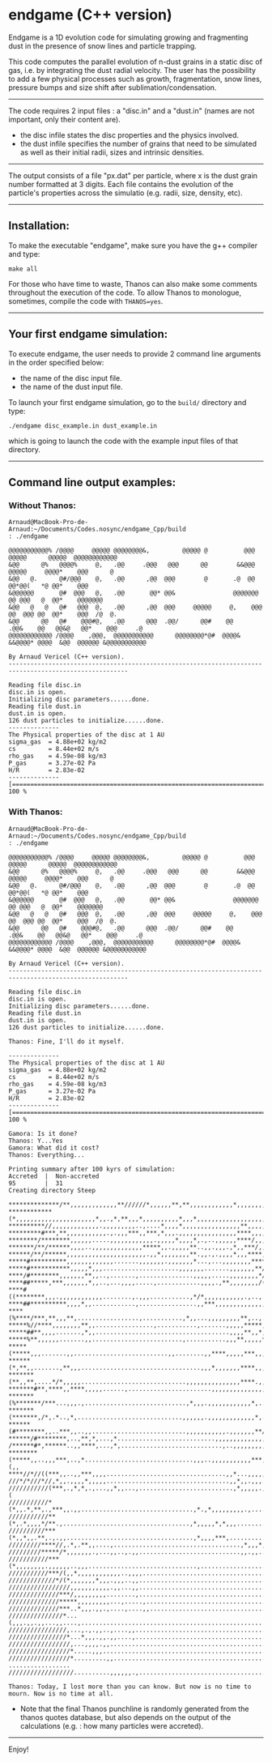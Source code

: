 # endgame (C++ version)

Endgame is a 1D evolution code for simulating growing and fragmenting dust in the presence of snow lines and particle trapping.

This code computes the parallel evolution of n-dust grains in a static disc of gas, i.e. by integrating the dust radial velocity.
The user has the possibility to add a few physical processes such as growth, fragmentation, snow lines, pressure bumps and size shift after sublimation/condensation.

---

The code requires 2 input files : a "disc.in" and a "dust.in" (names are not important, only their content are).

- the disc infile states the disc properties and the physics involved.
- the dust infile specifies the number of grains that need to be simulated as well as their initial radii, sizes and intrinsic densities.

---

The output consists of a file "px.dat" per particle, where x is the dust grain number formatted at 3 digits.
Each file contains the evolution of the particle's properties across the simulatio (e.g. radii, size, density, etc).

---

## Installation:

To make the executable "endgame", make sure you have the g++ compiler and type:

```
make all
```

For those who have time to waste, Thanos can also make some comments throughout the execution of the code. To allow Thanos to monologue, sometimes, compile the code with `THANOS=yes`.

---

## Your first endgame simulation:

To execute endgame, the user needs to provide 2 command line arguments in the order specified below:

* the name of the disc input file.
* the name of the dust input file.

To launch your first endgame simulation, go to the `build/` directory and type:

```
./endgame disc_example.in dust_example.in
```

which is going to launch the code with the example input files of that directory.

---

## Command line output examples:

### Without Thanos:

```
Arnaud@MacBook-Pro-de-Arnaud:~/Documents/Codes.nosync/endgame_Cpp/build
: ./endgame 

@@@@@@@@@@@% /@@@@     @@@@@ @@@@@@@@&,         @@@@@ @          @@@       @@@@@      @@@@@  @@@@@@@@@@@@
&@@      @%   @@@@%     @,   .@@     .@@@   @@@      @@        &&@@@       @@@@@     @@@@*    @@@      @
&@@   @.      @#/@@@    @,   .@@      ,@@  @@@        @       .@  @@       @@*@@(   *@ @@*    @@@    
&@@@@@@       @#  @@@   @,   .@@       @@* @@&                @@@@@@@      @@ @@@   @  @@*    @@@@@@@
&@@   @   @   @#   @@@  @,   .@@      ,@@  @@@     @@@@@     @,    @@@     @@  @@@ @@  @@*    @@@  /@  @.
&@@      @@   @#    @@@#@,   .@@      @@@  .@@/      @@#    @@     .@@&    @@   @@&@   @@*    @@@     .@
@@@@@@@@@@@@ /@@@@    ,@@@,  @@@@@@@@@@@      @@@@@@@@*@#  @@@@&   &&@@@@* @@@@  &@@  @@@@@@ &@@@@@@@@@@@

By Arnaud Vericel (C++ version).
-------------------------------------------------------------------------------------------------------

Reading file disc.in
disc.in is open.
Initializing disc parameters......done.
Reading file dust.in
dust.in is open.
126 dust particles to initialize......done.
--------------
The Physical properties of the disc at 1 AU
sigma_gas  = 4.88e+02 kg/m2    
cs         = 8.44e+02 m/s      
rho_gas    = 4.59e-08 kg/m3    
P_gas      = 3.27e-02 Pa       
H/R        = 2.83e-02
--------------
[====================================================================================================] 100 %
```

### With Thanos:

```
Arnaud@MacBook-Pro-de-Arnaud:~/Documents/Codes.nosync/endgame_Cpp/build
: ./endgame 

@@@@@@@@@@@% /@@@@     @@@@@ @@@@@@@@&,         @@@@@ @          @@@       @@@@@      @@@@@  @@@@@@@@@@@@
&@@      @%   @@@@%     @,   .@@     .@@@   @@@      @@        &&@@@       @@@@@     @@@@*    @@@      @
&@@   @.      @#/@@@    @,   .@@      ,@@  @@@        @       .@  @@       @@*@@(   *@ @@*    @@@    
&@@@@@@       @#  @@@   @,   .@@       @@* @@&                @@@@@@@      @@ @@@   @  @@*    @@@@@@@
&@@   @   @   @#   @@@  @,   .@@      ,@@  @@@     @@@@@     @,    @@@     @@  @@@ @@  @@*    @@@  /@  @.
&@@      @@   @#    @@@#@,   .@@      @@@  .@@/      @@#    @@     .@@&    @@   @@&@   @@*    @@@     .@
@@@@@@@@@@@@ /@@@@    ,@@@,  @@@@@@@@@@@      @@@@@@@@*@#  @@@@&   &&@@@@* @@@@  &@@  @@@@@@ &@@@@@@@@@@@

By Arnaud Vericel (C++ version).
-------------------------------------------------------------------------------------------------------

Reading file disc.in
disc.in is open.
Initializing disc parameters......done.
Reading file dust.in
dust.in is open.
126 dust particles to initialize......done.

Thanos: Fine, I'll do it myself.

--------------
The Physical properties of the disc at 1 AU
sigma_gas  = 4.88e+02 kg/m2    
cs         = 8.44e+02 m/s      
rho_gas    = 4.59e-08 kg/m3    
P_gas      = 3.27e-02 Pa       
H/R        = 2.83e-02
--------------
[====================================================================================================] 100 %

Gamora: Is it done?
Thanos: Y...Yes
Gamora: What did it cost?
Thanos: Everything...

Printing summary after 100 kyrs of simulation:
Accreted  |  Non-accreted
95        |  31        
Creating directory Steep

**************/**,,,,,,,,,,,,,**//////*,,,,,,**,**,,,,,,,,,,,,*,,,,,,,,,,,,,,,,,,,,,,,,,,
************(*,,,,,,,,,,,,,,,,,,,,,,*,,.,*,**,,,*,,,,,,,,,,*,,,*,,,,,,,,,,,,,,,,,,,,,,,,,
**********//,,,,,,,,,,,,,.,,,,,,,,,..,....*,,,,*,,,,,,,,,,,,,,,,**,,,,,,,,,,,,,,,,,,,,,,,
*********#***,**,,,,,,,,,,,.,.,,,***,,***,*,,,.,,,,,,,,,,,,,,,,****,,,,,,,,,,,,,,,,,,,,,,
********/********,,,,,,.....,,,,,,,,,,,,.,,,,,*,,,,*,.,..,,,,,,****/,,,,,,,,,,,,,,,,,,,,,
*******/**/******,,,,..,,,,,,,,,,,,,,*****,,.,,,,,**..,,.,,,.,*,,***/,,,,,,,,,,,,,,,,,,,,
******/**/******,,,,,,,,,,,,,,,,,,,,,,.,,*,,,,,,,,**.,,.,.,,,,*,,,****,,,,,,,,,,,,,,,,,,,
*****#**********,,,,,,,,,,,,,.......,,,,,,,.,,,,,,,*...,...,,,,,,,,****,,,,,,,,,,,,,,,,,,
*****#***********,,,,,*,,,.....................,,,,,,,.......,,,,,,,**/*,,,,,,,,,,,,,,,,,
****/#********,,,,,,,**,,..,.......,...............,,,,,.....,,,,,,,,*/**,,,,,,,,,,,,,,,,
****##*****,***,,,,,,,*,,..,...,,,,.....,............,,,,.,**,,,,,,,,/(**,***,,,,,,,,,,,,
****#((********,,,.,,,,,,,,,,,,........,.,,,...........,*/*,,,,,,,,,,,.,..,...*,,,,,,,,,,
****##**********,,,,*,,............,................,,***,,,,,,,,,,,,,,,,.......,,,,,,,,,
****(%****/***,**,,,**,.................,...........,*,,...,,,,,,,,,**,..,..,,*.,,,,,,,,,
*****%//****,,,,,,,,**,,................,...........,.......,,,,,*****,*,.,....,,*,,,,,,,
*****##**,,,,.......,*,,.....................................,,,,**,,*,,,.,,....,,,,,,,,,
*****%**,,,,,,.......,,.........................,...........,,,**,,,,,***.......,.*,,,,,,
*****(*****,,,.......,,..........................,,........,,****,,,,,***,,,,*,,*,,,,,,,,
******(*,**,,.......,**,,,.................................,,,*,,,,,,,****,,,,**.*,,,,,,,
*******(**,,**,....*/*,,,,,.............................,,,,,,,,,,,,,,,****.,,*,,/,,,,,,,
*******#**,****,,****,,,,,......,.......................,,,,,,,,,,,,,,,,,**...,*/*,,,,,,,
*******(%*******/***...,,,.,............................,*,,,.,,,,,,,,,,,,*,...,*/,,,,,,,
*******(*******,/*,.*..,*,.............................,,,,,,.,,,,,,,,,,,,,*,.,***/,,,,,,
******(#********,,..***,,..,,..........................,,,,,,,,,,,.,,,,,,,**/..,***/,,,,*
******/#********,..,**,*,...,*...........................,,,,,,,,,,,,,,,,****,..****/*,*,
/******#*,******..,,****,...,*,............................,..,,,,,,,,,,,,****..,***/(*,,
********(*****,,..,,,***,..,*..............................,,,..,,,,,,,,,,,***,..,****(,,
****//*//((***,,..,,***,,,,.................................,,*...,,,,,,,,,,***..,,,**/(,
///*/*///*//,*,,.,,,,*,,,,,..................................,,*,,.,,,..,,,,,,,,...**/*/(
///////////(***,.,*,*,.,...,,*,,...,..........................,*,,,,,.,,,,,,,,,,....,,,,(
///////////*(*,,.*,**,.,***,,.,,...............................,*.,*,,,,,,,,,.,..........
///////////**(*,.*,,,,*/**.,...................................,*,,,,,*,*,,,.............
//////////***(*,,*,,.**,.,.,,...................................,*,,,,***,...............
/////////****//,.*,.**,,....,...................................,*,,,*,,.................
/////////*****/*,,,,,,,.,...,,..,.,,............................,,.,,....................
///////////***(*,,,,,,,,.,,,,,,..,,,..............................,......................
///////////***/(,,*,,,,,,,,,,,,..,,,,....................................................
/////////////*/(*,,,,,,,*,,,.,,,..,,.....................................................
/////////////////,,,,,,,,,,,.,,...,,.....................................................
//////////////***/,,,,,,,,,........,.....................................................
//////////////*****,,,,,,,,,...,.....,...................................................
//////////////***..*,,,.,,.,....,....,,..................................................
///////////////*...(,,,.,,.,,...,,....,..................................................
////////////////,...,.,.,,..,....,,......................................................
////////////////*...*,,,.,,.,,....,......................................................
/////////////////,...,,,,.,,.............................................................
/////////////////*.....,,,...............................................................
/////////////////*.........,,.......................................... .................
//////////////////..........,,,,,,.,.....................................................

Thanos: Today, I lost more than you can know. But now is no time to mourn. Now is no time at all.
```

* Note that the final Thanos punchline is randomly generated from the thanos quotes database, but also depends on the output of the calculations (e.g. : how many particles were accreted).

---

Enjoy!
